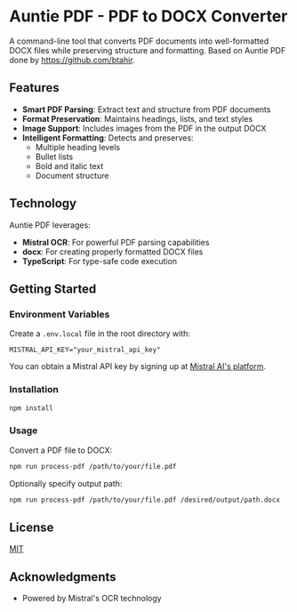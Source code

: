 # Auntie PDF - PDF to DOCX Converter

A command-line tool that converts PDF documents into well-formatted DOCX files while preserving structure and formatting. Based on Auntie PDF done by https://github.com/btahir.

## Features

- **Smart PDF Parsing**: Extract text and structure from PDF documents
- **Format Preservation**: Maintains headings, lists, and text styles
- **Image Support**: Includes images from the PDF in the output DOCX
- **Intelligent Formatting**: Detects and preserves:
  - Multiple heading levels
  - Bullet lists
  - Bold and italic text
  - Document structure

## Technology

Auntie PDF leverages:

- **Mistral OCR**: For powerful PDF parsing capabilities
- **docx**: For creating properly formatted DOCX files
- **TypeScript**: For type-safe code execution

## Getting Started

### Environment Variables

Create a `.env.local` file in the root directory with:

```
MISTRAL_API_KEY="your_mistral_api_key"
```

You can obtain a Mistral API key by signing up at [Mistral AI's platform](https://mistral.ai/).

### Installation

```bash
npm install
```

### Usage

Convert a PDF file to DOCX:

```bash
npm run process-pdf /path/to/your/file.pdf
```

Optionally specify output path:

```bash
npm run process-pdf /path/to/your/file.pdf /desired/output/path.docx
```

## License

[MIT](https://github.com/btahir/auntie-pdf/blob/main/LICENSE)

## Acknowledgments

- Powered by Mistral's OCR technology
